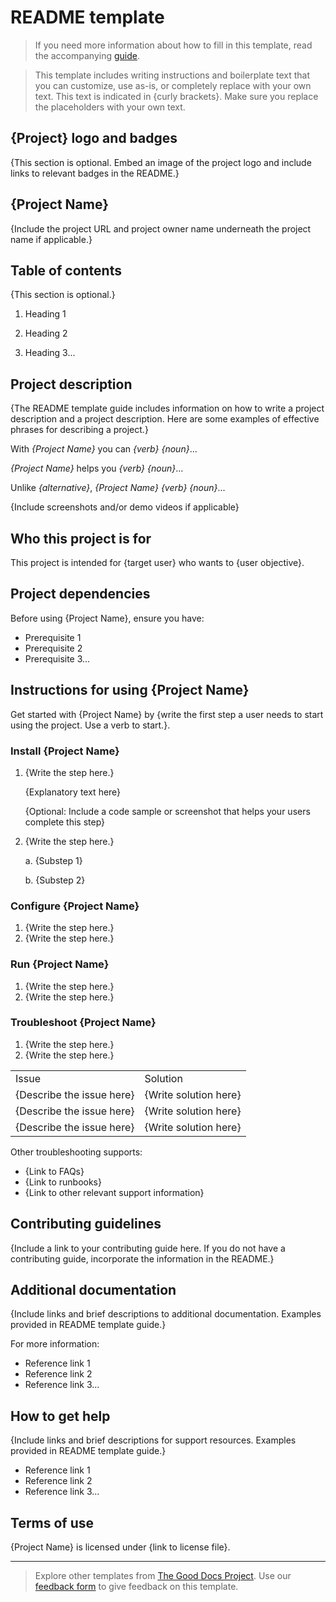 # README template

> If you need more information about how to fill in this template, read the accompanying [guide](./guide-readme.md).

> This template includes writing instructions and boilerplate text that you can customize, use as-is, or completely replace with your own text. This text is indicated in {curly brackets}. Make sure you replace the placeholders with your own text.


## {Project} logo and badges
{This section is optional. Embed an image of the project logo and include links to relevant badges in the README.}


## {Project Name}
{Include the project URL and project owner name underneath the project name if applicable.}


## Table of contents
{This section is optional.}
1. Heading 1

2. Heading 2

3. Heading 3...


## Project description
{The README template guide includes information on how to write a project description and a project description. Here are some examples of effective phrases for describing a project.}

With _{Project Name}_ you can _{verb}_ _{noun}_...

_{Project Name}_ helps you _{verb}_ _{noun}_...

Unlike _{alternative}_, _{Project Name}_ _{verb}_ _{noun}_...

{Include screenshots and/or demo videos if applicable}


## Who this project is for
This project is intended for {target user} who wants to {user objective}.


## Project dependencies
Before using {Project Name}, ensure you have:
* Prerequisite 1
* Prerequisite 2
* Prerequisite 3...


## Instructions for using {Project Name}
Get started with {Project Name} by {write the first step a user needs to start using the project. Use a verb to start.}.


### Install {Project Name}
1. {Write the step here.} 

    {Explanatory text here} 
    
    {Optional: Include a code sample or screenshot that helps your users complete this step}

2. {Write the step here.} 
 
    a. {Substep 1} 
    
    b. {Substep 2}


### Configure {Project Name}
1. {Write the step here.}
2. {Write the step here.}


### Run {Project Name}
1. {Write the step here.}
2. {Write the step here.}


### Troubleshoot {Project Name}
1. {Write the step here.}
2. {Write the step here.} 

<table>
  <tr>
   <td>
    Issue
   </td>
   <td>
    Solution
   </td>
  </tr>
  <tr>
   <td>
    {Describe the issue here}
   </td>
   <td>
    {Write solution here}
   </td>
  </tr>
  <tr>
   <td>
    {Describe the issue here}
   </td>
   <td>
    {Write solution here}
   </td>
  </tr>
  <tr>
   <td>
    {Describe the issue here}
   </td>
   <td>
    {Write solution here}
   </td>
  </tr>
</table>



Other troubleshooting supports:
* {Link to FAQs}
* {Link to runbooks}
* {Link to other relevant support information}


## Contributing guidelines
{Include a link to your contributing guide here. If you do not have a contributing guide, incorporate the information in the README.}


## Additional documentation
{Include links and brief descriptions to additional documentation. Examples provided in README template guide.}

For more information:
* Reference link 1
* Reference link 2
* Reference link 3...


## How to get help
{Include links and brief descriptions for support resources. Examples provided in README template guide.}
* Reference link 1
* Reference link 2
* Reference link 3...


## Terms of use
{Project Name} is licensed under {link to license file}.

---

> Explore other templates from [The Good Docs Project](https://thegooddocsproject.dev/). Use our [feedback form](https://thegooddocsproject.dev/feedback/?template=Readme) to give feedback on this template.